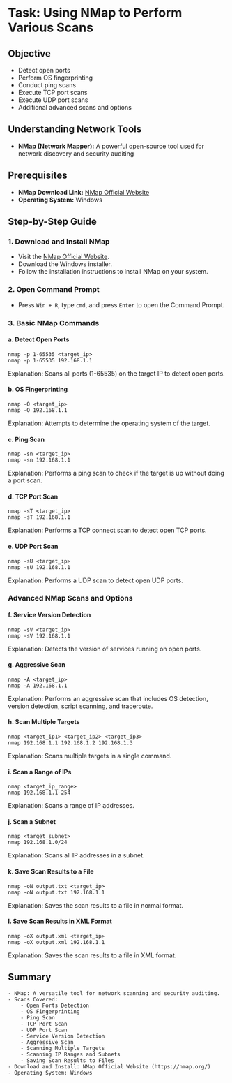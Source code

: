 # Task: Using NMap to Perform Various Scans

## Objective  
- Detect open ports  
- Perform OS fingerprinting  
- Conduct ping scans  
- Execute TCP port scans  
- Execute UDP port scans  
- Additional advanced scans and options

## Understanding Network Tools  
- **NMap (Network Mapper):** A powerful open-source tool used for network discovery and security auditing

## Prerequisites  
- **NMap Download Link:** [NMap Official Website](https://nmap.org/)  
- **Operating System:** Windows

## Step-by-Step Guide

  
### 1. Download and Install NMap  
- Visit the [NMap Official Website](https://nmap.org/).  
- Download the Windows installer.  
- Follow the installation instructions to install NMap on your system.  
  
### 2. Open Command Prompt  
- Press `Win + R`, type `cmd`, and press `Enter` to open the Command Prompt.

### 3. Basic NMap Commands

#### a. Detect Open Ports
```
nmap -p 1-65535 <target_ip>
nmap -p 1-65535 192.168.1.1
```
Explanation: Scans all ports (1-65535) on the target IP to detect open ports.

#### b. OS Fingerprinting
```
nmap -O <target_ip>
nmap -O 192.168.1.1
```
Explanation: Attempts to determine the operating system of the target.

#### c. Ping Scan
```
nmap -sn <target_ip>
nmap -sn 192.168.1.1
```
Explanation: Performs a ping scan to check if the target is up without doing a port scan.

#### d. TCP Port Scan
```
nmap -sT <target_ip>
nmap -sT 192.168.1.1
```
Explanation: Performs a TCP connect scan to detect open TCP ports.

#### e. UDP Port Scan
```
nmap -sU <target_ip>
nmap -sU 192.168.1.1
```
Explanation: Performs a UDP scan to detect open UDP ports.

### Advanced NMap Scans and Options

#### f. Service Version Detection
```
nmap -sV <target_ip>
nmap -sV 192.168.1.1
```
Explanation: Detects the version of services running on open ports.
#### g. Aggressive Scan
```
nmap -A <target_ip>
nmap -A 192.168.1.1
```
Explanation: Performs an aggressive scan that includes OS detection, version detection, script scanning, and traceroute.
#### h. Scan Multiple Targets
```
nmap <target_ip1> <target_ip2> <target_ip3>
nmap 192.168.1.1 192.168.1.2 192.168.1.3
```
Explanation: Scans multiple targets in a single command.
#### i. Scan a Range of IPs
```
nmap <target_ip_range>
nmap 192.168.1.1-254
```
Explanation: Scans a range of IP addresses.
#### j. Scan a Subnet
```
nmap <target_subnet>
nmap 192.168.1.0/24
```
Explanation: Scans all IP addresses in a subnet.
#### k. Save Scan Results to a File
```
nmap -oN output.txt <target_ip>
nmap -oN output.txt 192.168.1.1
```
Explanation: Saves the scan results to a file in normal format.
#### l. Save Scan Results in XML Format
```
nmap -oX output.xml <target_ip>
nmap -oX output.xml 192.168.1.1
```
Explanation: Saves the scan results to a file in XML format.

## Summary

    - NMap: A versatile tool for network scanning and security auditing.
    - Scans Covered:
        - Open Ports Detection
        - OS Fingerprinting
        - Ping Scan
        - TCP Port Scan
        - UDP Port Scan
        - Service Version Detection
        - Aggressive Scan
        - Scanning Multiple Targets
        - Scanning IP Ranges and Subnets
        - Saving Scan Results to Files
    - Download and Install: NMap Official Website (https://nmap.org/)
    - Operating System: Windows